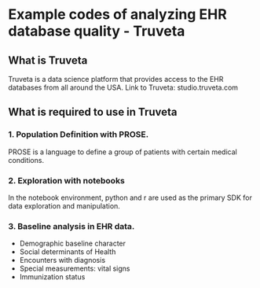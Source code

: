 # Example codes of analyzing EHR database quality - Truveta

## What is Truveta

Truveta is a data science platform that provides access to the EHR databases from all around the USA. Link to Truveta: studio.truveta.com

## What is required to use in Truveta

### 1. Population Definition with PROSE.

PROSE is a language to define a group of patients with certain medical conditions.

### 2. Exploration with notebooks 

In the notebook environment, python and r are used as the primary SDK for data exploration and manipulation.

### 3. Baseline analysis in EHR data.

- Demographic baseline character
- Social determinants of Health
- Encounters with diagnosis
- Special measurements: vital signs
- Immunization status
  
